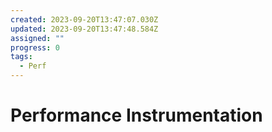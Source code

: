 ```yaml
---
created: 2023-09-20T13:47:07.030Z
updated: 2023-09-20T13:47:48.584Z
assigned: ""
progress: 0
tags:
  - Perf
---
```


# Performance Instrumentation
